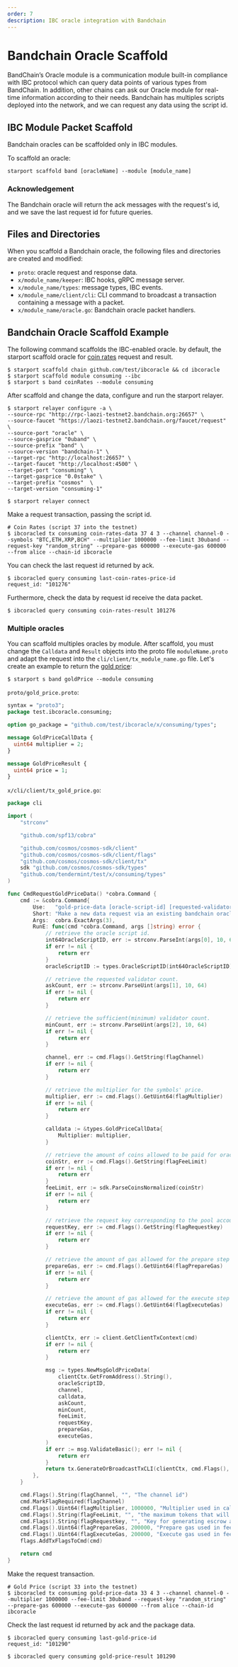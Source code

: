 ```yaml
---
order: 7
description: IBC oracle integration with Bandchain
---
```


# Bandchain Oracle Scaffold

BandChain’s Oracle module is a communication module built-in compliance with IBC protocol which can query data points of various types from BandChain. In addition, other chains can ask our Oracle module for real-time information according to their needs.
Bandchain has multiples scripts deployed into the network, and we can request any data using the script id.

## IBC Module Packet Scaffold

Bandchain oracles can be scaffolded only in IBC modules.

To scaffold an oracle:

```
starport scaffold band [oracleName] --module [module_name]
```

### Acknowledgement

The Bandchain oracle will return the ack messages with the request's id, and we save the last request id for future queries.

## Files and Directories

When you scaffold a Bandchain oracle, the following files and directories are created and modified:

- `proto`: oracle request and response data.
- `x/module_name/keeper`: IBC hooks, gRPC message server.
- `x/module_name/types`: message types, IBC events.
- `x/module_name/client/cli`: CLI command to broadcast a transaction containing a message with a packet.
- `x/module_name/oracle.go`: Bandchain oracle packet handlers.

## Bandchain Oracle Scaffold Example

The following command scaffolds the IBC-enabled oracle. by default, the starport scaffold oracle for [coin rates](https://laozi-testnet2.cosmoscan.io/oracle-script/37#bridge) request and result.

```shell
$ starport scaffold chain github.com/test/ibcoracle && cd ibcoracle 
$ starport scaffold module consuming --ibc
$ starport s band coinRates --module consuming
```

After scaffold and change the data, configure and run the starport relayer.
```shell
$ starport relayer configure -a \
--source-rpc "http://rpc-laozi-testnet2.bandchain.org:26657" \
--source-faucet "https://laozi-testnet2.bandchain.org/faucet/request" \
--source-port "oracle" \
--source-gasprice "0uband" \
--source-prefix "band" \
--source-version "bandchain-1" \
--target-rpc "http://localhost:26657" \
--target-faucet "http://localhost:4500" \
--target-port "consuming" \
--target-gasprice "0.0stake" \
--target-prefix "cosmos"  \
--target-version "consuming-1"

$ starport relayer connect
```

Make a request transaction, passing the script id.
```shell
# Coin Rates (script 37 into the testnet)
$ ibcoracled tx consuming coin-rates-data 37 4 3 --channel channel-0 --symbols "BTC,ETH,XRP,BCH" --multiplier 1000000 --fee-limit 30uband --request-key "random_string" --prepare-gas 600000 --execute-gas 600000 --from alice --chain-id ibcoracle
```

You can check the last request id returned by ack.
```shell
$ ibcoracled query consuming last-coin-rates-price-id
request_id: "101276"
```

Furthermore, check the data by request id receive the data packet.
```shell
$ ibcoracled query consuming coin-rates-result 101276
```

### Multiple oracles

You can scaffold multiples oracles by module. After scaffold, you must change the `Calldata` and `Result` objects into the proto file `moduleName.proto` and adapt the request into the  `cli/client/tx_module_name.go` file. Let's create an example to return the [gold price](https://laozi-testnet2.cosmoscan.io/oracle-script/33#bridge):

```shell
$ starport s band goldPrice --module consuming
```

`proto/gold_price.proto`:
```protobuf
syntax = "proto3";
package test.ibcoracle.consuming;

option go_package = "github.com/test/ibcoracle/x/consuming/types";

message GoldPriceCallData {
  uint64 multiplier = 2;
}

message GoldPriceResult {
  uint64 price = 1;
}
```

`x/cli/client/tx_gold_price.go`:
```go
package cli

import (
	"strconv"

	"github.com/spf13/cobra"

	"github.com/cosmos/cosmos-sdk/client"
	"github.com/cosmos/cosmos-sdk/client/flags"
	"github.com/cosmos/cosmos-sdk/client/tx"
	sdk "github.com/cosmos/cosmos-sdk/types"
	"github.com/tendermint/test/x/consuming/types"
)

func CmdRequestGoldPriceData() *cobra.Command {
	cmd := &cobra.Command{
		Use:   "gold-price-data [oracle-script-id] [requested-validator-count] [sufficient-validator-count]",
		Short: "Make a new data request via an existing bandchain oracle script",
		Args:  cobra.ExactArgs(3),
		RunE: func(cmd *cobra.Command, args []string) error {
			// retrieve the oracle script id.
			int64OracleScriptID, err := strconv.ParseInt(args[0], 10, 64)
			if err != nil {
				return err
			}
			oracleScriptID := types.OracleScriptID(int64OracleScriptID)

			// retrieve the requested validator count.
			askCount, err := strconv.ParseUint(args[1], 10, 64)
			if err != nil {
				return err
			}

			// retrieve the sufficient(minimum) validator count.
			minCount, err := strconv.ParseUint(args[2], 10, 64)
			if err != nil {
				return err
			}

			channel, err := cmd.Flags().GetString(flagChannel)
			if err != nil {
				return err
			}

			// retrieve the multiplier for the symbols' price.
			multiplier, err := cmd.Flags().GetUint64(flagMultiplier)
			if err != nil {
				return err
			}

			calldata := &types.GoldPriceCallData{
				Multiplier: multiplier,
			}

			// retrieve the amount of coins allowed to be paid for oracle request fee from the pool account.
			coinStr, err := cmd.Flags().GetString(flagFeeLimit)
			if err != nil {
				return err
			}
			feeLimit, err := sdk.ParseCoinsNormalized(coinStr)
			if err != nil {
				return err
			}

			// retrieve the request key corresponding to the pool account (used to pay fee) on BandChain.
			requestKey, err := cmd.Flags().GetString(flagRequestkey)
			if err != nil {
				return err
			}

			// retrieve the amount of gas allowed for the prepare step of the oracle script.
			prepareGas, err := cmd.Flags().GetUint64(flagPrepareGas)
			if err != nil {
				return err
			}

			// retrieve the amount of gas allowed for the execute step of the oracle script.
			executeGas, err := cmd.Flags().GetUint64(flagExecuteGas)
			if err != nil {
				return err
			}

			clientCtx, err := client.GetClientTxContext(cmd)
			if err != nil {
				return err
			}

			msg := types.NewMsgGoldPriceData(
				clientCtx.GetFromAddress().String(),
				oracleScriptID,
				channel,
				calldata,
				askCount,
				minCount,
				feeLimit,
				requestKey,
				prepareGas,
				executeGas,
			)
			if err := msg.ValidateBasic(); err != nil {
				return err
			}
			return tx.GenerateOrBroadcastTxCLI(clientCtx, cmd.Flags(), msg)
		},
	}

	cmd.Flags().String(flagChannel, "", "The channel id")
	cmd.MarkFlagRequired(flagChannel)
	cmd.Flags().Uint64(flagMultiplier, 1000000, "Multiplier used in calling the oracle script")
	cmd.Flags().String(flagFeeLimit, "", "the maximum tokens that will be paid to all data source providers")
	cmd.Flags().String(flagRequestkey, "", "Key for generating escrow address")
	cmd.Flags().Uint64(flagPrepareGas, 200000, "Prepare gas used in fee counting for prepare request")
	cmd.Flags().Uint64(flagExecuteGas, 200000, "Execute gas used in fee counting for execute request")
	flags.AddTxFlagsToCmd(cmd)

	return cmd
}
```

Make the request transaction.
```shell
# Gold Price (script 33 into the testnet)
$ ibcoracled tx consuming gold-price-data 33 4 3 --channel channel-0 --multiplier 1000000 --fee-limit 30uband --request-key "random_string" --prepare-gas 600000 --execute-gas 600000 --from alice --chain-id ibcoracle
```

Check the last request id returned by ack and the package data.
```shell
$ ibcoracled query consuming last-gold-price-id
request_id: "101290"

$ ibcoracled query consuming gold-price-result 101290
```
